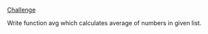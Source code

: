 [Challenge](https://www.codewars.com/kata/57a2013acf1fa5bfc4000921)

Write function avg which calculates average of numbers in given list.


